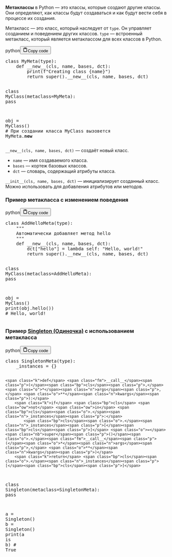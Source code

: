 <p><strong>Метаклассы</strong> в Python — это классы, которые создают другие классы.
Они определяют, как классы будут создаваться и как будут вести себя в процессе их создания.</p>
<p>Метакласс — это класс, который наследует от <code>type</code>. Он управляет созданием и поведением других классов.
<code>type</code> — встроенный метакласс, который является метаклассом для всех классов в Python.</p>
<div class="code_element"><div class="lang_line"><text>python</text><button class="copy_code_button" onclick="CopyCode(this)"><svg style="width: 1.2em;height: 1.2em;" aria-hidden="true" xmlns="http://www.w3.org/2000/svg" fill="none" viewBox="0 0 24 24"><path stroke="currentColor" stroke-linecap="round" stroke-linejoin="round" stroke-width="2" d="M15 4h3a1 1 0 0 1 1 1v15a1 1 0 0 1-1 1H6a1 1 0 0 1-1-1V5a1 1 0 0 1 1-1h3m0 3h6m-5-4v4h4V3h-4Z"/></svg><text>Copy code</text></button></div><div class="code language-python"><div class="highlight"><pre><span></span><span class="k">class</span> <span class="nc">MyMeta</span><span class="p">(</span><span class="nb">type</span><span class="p">):</span>
    <span class="k">def</span> <span class="fm">__new__</span><span class="p">(</span><span class="bp">cls</span><span class="p">,</span> <span class="n">name</span><span class="p">,</span> <span class="n">bases</span><span class="p">,</span> <span class="n">dct</span><span class="p">):</span>
        <span class="nb">print</span><span class="p">(</span><span class="sa">f</span><span class="s2">&quot;Creating class </span><span class="si">{</span><span class="n">name</span><span class="si">}</span><span class="s2">&quot;</span><span class="p">)</span>
        <span class="k">return</span> <span class="nb">super</span><span class="p">()</span><span class="o">.</span><span class="fm">__new__</span><span class="p">(</span><span class="bp">cls</span><span class="p">,</span> <span class="n">name</span><span class="p">,</span> <span class="n">bases</span><span class="p">,</span> <span class="n">dct</span><span class="p">)</span>


<span class="k">class</span> <span class="nc">MyClass</span><span class="p">(</span><span class="n">metaclass</span><span class="o">=</span><span class="n">MyMeta</span><span class="p">):</span>
   <span class="k">pass</span>


<span class="n">obj</span> <span class="o">=</span> <span class="n">MyClass</span><span class="p">()</span>  <span class="c1"># При создании класса MyClass вызовется MyMeta.__new__</span>
</pre></div></div></div>

<p><code>__new__(cls, name, bases, dct)</code> — создаёт новый класс.</p>
<ul>
<li><code>name</code> — имя создаваемого класса.</li>
<li><code>bases</code> — кортеж базовых классов.</li>
<li><code>dct</code> — словарь, содержащий атрибуты класса.</li>
</ul>
<p><code>__init__(cls, name, bases, dct)</code> — инициализирует созданный класс.
Можно использовать для добавления атрибутов или методов.</p>
<h3>Пример метакласса с изменением поведения</h3>
<div class="code_element"><div class="lang_line"><text>python</text><button class="copy_code_button" onclick="CopyCode(this)"><svg style="width: 1.2em;height: 1.2em;" aria-hidden="true" xmlns="http://www.w3.org/2000/svg" fill="none" viewBox="0 0 24 24"><path stroke="currentColor" stroke-linecap="round" stroke-linejoin="round" stroke-width="2" d="M15 4h3a1 1 0 0 1 1 1v15a1 1 0 0 1-1 1H6a1 1 0 0 1-1-1V5a1 1 0 0 1 1-1h3m0 3h6m-5-4v4h4V3h-4Z"/></svg><text>Copy code</text></button></div><div class="code language-python"><div class="highlight"><pre><span></span><span class="k">class</span> <span class="nc">AddHelloMeta</span><span class="p">(</span><span class="nb">type</span><span class="p">):</span>
<span class="w">    </span><span class="sd">&quot;&quot;&quot;</span>
<span class="sd">    Автоматически добавляет метод hello</span>
<span class="sd">    &quot;&quot;&quot;</span>
    <span class="k">def</span> <span class="fm">__new__</span><span class="p">(</span><span class="bp">cls</span><span class="p">,</span> <span class="n">name</span><span class="p">,</span> <span class="n">bases</span><span class="p">,</span> <span class="n">dct</span><span class="p">):</span>
        <span class="n">dct</span><span class="p">[</span><span class="s2">&quot;hello&quot;</span><span class="p">]</span> <span class="o">=</span> <span class="k">lambda</span> <span class="bp">self</span><span class="p">:</span> <span class="s2">&quot;Hello, world!&quot;</span>
        <span class="k">return</span> <span class="nb">super</span><span class="p">()</span><span class="o">.</span><span class="fm">__new__</span><span class="p">(</span><span class="bp">cls</span><span class="p">,</span> <span class="n">name</span><span class="p">,</span> <span class="n">bases</span><span class="p">,</span> <span class="n">dct</span><span class="p">)</span>


<span class="k">class</span> <span class="nc">MyClass</span><span class="p">(</span><span class="n">metaclass</span><span class="o">=</span><span class="n">AddHelloMeta</span><span class="p">):</span>
   <span class="k">pass</span>


<span class="n">obj</span> <span class="o">=</span> <span class="n">MyClass</span><span class="p">()</span>
<span class="nb">print</span><span class="p">(</span><span class="n">obj</span><span class="o">.</span><span class="n">hello</span><span class="p">())</span>  <span class="c1"># Hello, world!</span>
</pre></div></div></div>

<h3>Пример <a target="_self" href="?General/Паттерны%20проектирования/Порождающие%20паттерны/Singleton%20(Одиночка)" class="wikilink">Singleton (Одиночка)</a> с использованием метакласса</h3>
<div class="code_element"><div class="lang_line"><text>python</text><button class="copy_code_button" onclick="CopyCode(this)"><svg style="width: 1.2em;height: 1.2em;" aria-hidden="true" xmlns="http://www.w3.org/2000/svg" fill="none" viewBox="0 0 24 24"><path stroke="currentColor" stroke-linecap="round" stroke-linejoin="round" stroke-width="2" d="M15 4h3a1 1 0 0 1 1 1v15a1 1 0 0 1-1 1H6a1 1 0 0 1-1-1V5a1 1 0 0 1 1-1h3m0 3h6m-5-4v4h4V3h-4Z"/></svg><text>Copy code</text></button></div><div class="code language-python"><div class="highlight"><pre><span></span><span class="k">class</span> <span class="nc">SingletonMeta</span><span class="p">(</span><span class="nb">type</span><span class="p">):</span>
    <span class="n">_instances</span> <span class="o">=</span> <span class="p">{}</span>

    <span class="k">def</span> <span class="fm">__call__</span><span class="p">(</span><span class="bp">cls</span><span class="p">,</span> <span class="o">*</span><span class="n">args</span><span class="p">,</span> <span class="o">**</span><span class="n">kwargs</span><span class="p">):</span>
        <span class="k">if</span> <span class="bp">cls</span> <span class="ow">not</span> <span class="ow">in</span> <span class="bp">cls</span><span class="o">.</span><span class="n">_instances</span><span class="p">:</span>
            <span class="bp">cls</span><span class="o">.</span><span class="n">_instances</span><span class="p">[</span><span class="bp">cls</span><span class="p">]</span> <span class="o">=</span> <span class="nb">super</span><span class="p">()</span><span class="o">.</span><span class="fm">__call__</span><span class="p">(</span><span class="o">*</span><span class="n">args</span><span class="p">,</span> <span class="o">**</span><span class="n">kwargs</span><span class="p">)</span>
        <span class="k">return</span> <span class="bp">cls</span><span class="o">.</span><span class="n">_instances</span><span class="p">[</span><span class="bp">cls</span><span class="p">]</span>


<span class="k">class</span> <span class="nc">Singleton</span><span class="p">(</span><span class="n">metaclass</span><span class="o">=</span><span class="n">SingletonMeta</span><span class="p">):</span>
    <span class="k">pass</span>


<span class="n">a</span> <span class="o">=</span> <span class="n">Singleton</span><span class="p">()</span>
<span class="n">b</span> <span class="o">=</span> <span class="n">Singleton</span><span class="p">()</span>
<span class="nb">print</span><span class="p">(</span><span class="n">a</span> <span class="ow">is</span> <span class="n">b</span><span class="p">)</span>  <span class="c1"># True</span>
</pre></div></div></div>